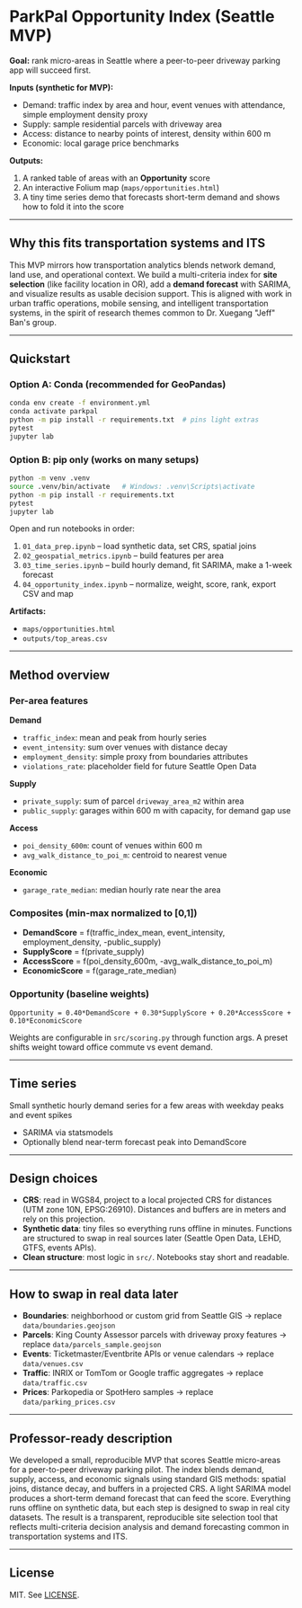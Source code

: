 # ParkPal Opportunity Index (Seattle MVP)

**Goal:** rank micro-areas in Seattle where a peer-to-peer driveway parking app will succeed first.

**Inputs (synthetic for MVP):**
- Demand: traffic index by area and hour, event venues with attendance, simple employment density proxy
- Supply: sample residential parcels with driveway area
- Access: distance to nearby points of interest, density within 600 m
- Economic: local garage price benchmarks

**Outputs:**
1) A ranked table of areas with an **Opportunity** score  
2) An interactive Folium map (`maps/opportunities.html`)  
3) A tiny time series demo that forecasts short-term demand and shows how to fold it into the score

---

## Why this fits transportation systems and ITS
This MVP mirrors how transportation analytics blends network demand, land use, and operational context. We build a multi-criteria index for **site selection** (like facility location in OR), add a **demand forecast** with SARIMA, and visualize results as usable decision support. This is aligned with work in urban traffic operations, mobile sensing, and intelligent transportation systems, in the spirit of research themes common to Dr. Xuegang "Jeff" Ban's group.

---

## Quickstart

### Option A: Conda (recommended for GeoPandas)
```bash
conda env create -f environment.yml
conda activate parkpal
python -m pip install -r requirements.txt  # pins light extras
pytest
jupyter lab
```

### Option B: pip only (works on many setups)
```bash
python -m venv .venv
source .venv/bin/activate   # Windows: .venv\Scripts\activate
python -m pip install -r requirements.txt
pytest
jupyter lab
```

Open and run notebooks in order:

1. `01_data_prep.ipynb` – load synthetic data, set CRS, spatial joins
2. `02_geospatial_metrics.ipynb` – build features per area
3. `03_time_series.ipynb` – build hourly demand, fit SARIMA, make a 1-week forecast
4. `04_opportunity_index.ipynb` – normalize, weight, score, rank, export CSV and map

**Artifacts:**
- `maps/opportunities.html`
- `outputs/top_areas.csv`

---

## Method overview

### Per-area features

**Demand**
- `traffic_index`: mean and peak from hourly series
- `event_intensity`: sum over venues with distance decay
- `employment_density`: simple proxy from boundaries attributes
- `violations_rate`: placeholder field for future Seattle Open Data

**Supply**
- `private_supply`: sum of parcel `driveway_area_m2` within area
- `public_supply`: garages within 600 m with capacity, for demand gap use

**Access**
- `poi_density_600m`: count of venues within 600 m
- `avg_walk_distance_to_poi_m`: centroid to nearest venue

**Economic**
- `garage_rate_median`: median hourly rate near the area

### Composites (min-max normalized to [0,1])

- **DemandScore** = f(traffic_index_mean, event_intensity, employment_density, -public_supply)
- **SupplyScore** = f(private_supply)
- **AccessScore** = f(poi_density_600m, -avg_walk_distance_to_poi_m)
- **EconomicScore** = f(garage_rate_median)

### Opportunity (baseline weights)
```
Opportunity = 0.40*DemandScore + 0.30*SupplyScore + 0.20*AccessScore + 0.10*EconomicScore
```

Weights are configurable in `src/scoring.py` through function args. A preset shifts weight toward office commute vs event demand.

---

## Time series

Small synthetic hourly demand series for a few areas with weekday peaks and event spikes
- SARIMA via statsmodels
- Optionally blend near-term forecast peak into DemandScore

---

## Design choices

- **CRS**: read in WGS84, project to a local projected CRS for distances (UTM zone 10N, EPSG:26910). Distances and buffers are in meters and rely on this projection.
- **Synthetic data**: tiny files so everything runs offline in minutes. Functions are structured to swap in real sources later (Seattle Open Data, LEHD, GTFS, events APIs).
- **Clean structure**: most logic in `src/`. Notebooks stay short and readable.

---

## How to swap in real data later

- **Boundaries**: neighborhood or custom grid from Seattle GIS → replace `data/boundaries.geojson`
- **Parcels**: King County Assessor parcels with driveway proxy features → replace `data/parcels_sample.geojson`
- **Events**: Ticketmaster/Eventbrite APIs or venue calendars → replace `data/venues.csv`
- **Traffic**: INRIX or TomTom or Google traffic aggregates → replace `data/traffic.csv`
- **Prices**: Parkopedia or SpotHero samples → replace `data/parking_prices.csv`

---

## Professor-ready description

We developed a small, reproducible MVP that scores Seattle micro-areas for a peer-to-peer driveway parking pilot. The index blends demand, supply, access, and economic signals using standard GIS methods: spatial joins, distance decay, and buffers in a projected CRS. A light SARIMA model produces a short-term demand forecast that can feed the score. Everything runs offline on synthetic data, but each step is designed to swap in real city datasets. The result is a transparent, reproducible site selection tool that reflects multi-criteria decision analysis and demand forecasting common in transportation systems and ITS.

---

## License

MIT. See [LICENSE](LICENSE).
